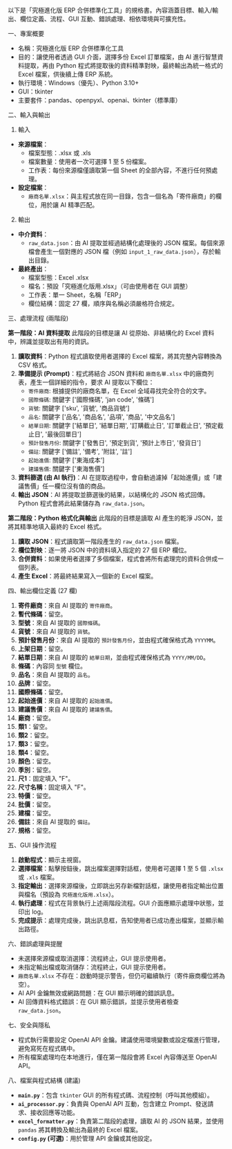 以下是「究極進化版 ERP 合併標準化工具」的規格書。內容涵蓋目標、輸入/輸出、欄位定義、流程、GUI 互動、錯誤處理、相依環境與可擴充性。

一、專案概要
- 名稱：究極進化版 ERP 合併標準化工具
- 目的：讓使用者透過 GUI 介面，選擇多份 Excel 訂單檔案，由 AI 進行智慧資料提取，再由 Python 程式將提取後的資料精準對映，最終輸出為統一格式的 Excel 檔案，供後續上傳 ERP 系統。
- 執行環境：Windows（優先）、Python 3.10+
- GUI：tkinter
- 主要套件：pandas、openpyxl、openai、tkinter（標準庫）

二、輸入與輸出
1) 輸入
- **來源檔案**：
  - 檔案型態：.xlsx 或 .xls
  - 檔案數量：使用者一次可選擇 1 至 5 份檔案。
  - 工作表：每份來源檔僅讀取第一個 Sheet 的全部內容，不進行任何預處理。
- **設定檔案**：
  - `廠商名單.xlsx`：與主程式放在同一目錄，包含一個名為「寄件廠商」的欄位，用於讓 AI 精準匹配。

2) 輸出
- **中介資料**：
  - `raw_data.json`：由 AI 提取並經過結構化處理後的 JSON 檔案。每個來源檔會產生一個對應的 JSON 檔（例如 `input_1_raw_data.json`），存於輸出目錄。
- **最終產出**：
  - 檔案型態：Excel .xlsx
  - 檔名：預設「究極進化版用.xlsx」（可由使用者在 GUI 調整）
  - 工作表：單一 Sheet，名稱「ERP」
  - 欄位結構：固定 27 欄，順序與名稱必須嚴格符合規定。

三、處理流程 (兩階段)

**第一階段：AI 資料提取**
此階段的目標是讓 AI 從原始、非結構化的 Excel 資料中，辨識並提取出有用的資訊。

1.  **讀取資料**：Python 程式讀取使用者選擇的 Excel 檔案，將其完整內容轉換為 CSV 格式。
2.  **準備提示 (Prompt)**：程式將結合 JSON 資料和 `廠商名單.xlsx` 中的廠商列表，產生一個詳細的指令，要求 AI 提取以下欄位：
    -   `寄件廠商`: 根據提供的廠商名單，在 Excel 全域尋找完全符合的文字。
    -   `國際條碼`: 關鍵字 ['國際條碼', 'jan code', '條碼']
    -   `貨號`: 關鍵字 ['sku', '貨號', '商品貨號']
    -   `品名`: 關鍵字 ['品名', '商品名', '品項', '商品', '中文品名']
    -   `結單日期`: 關鍵字 ['結單日', '結單日期', '訂購截止日', '訂單截止日', '預定截止日', '最後回單日']
    -   `預計發售月份`: 關鍵字 ['發售日', '預定到貨', '預計上市日', '發貨日']
    -   `備註`: 關鍵字 ['備註', '備考', '附註', '註']
    -   `起始進價`: 關鍵字 ['東海成本']
    -   `建議售價`: 關鍵字 ['東海售價']
3.  **資料篩選 (由 AI 執行)**：AI 在提取過程中，會自動過濾掉「起始進價」或「建議售價」任一欄位沒有值的商品。
4.  **輸出 JSON**：AI 將提取並篩選後的結果，以結構化的 JSON 格式回傳。Python 程式會將此結果儲存為 `raw_data.json`。

**第二階段：Python 格式化與輸出**
此階段的目標是讀取 AI 產生的乾淨 JSON，並將其精準地填入最終的 Excel 格式。

1.  **讀取 JSON**：程式讀取第一階段產生的 `raw_data.json` 檔案。
2.  **欄位對映**：逐一將 JSON 中的資料填入指定的 27 個 ERP 欄位。
3.  **合併資料**：如果使用者選擇了多個檔案，程式會將所有處理完的資料合併成一個列表。
4.  **產生 Excel**：將最終結果寫入一個新的 Excel 檔案。

四、輸出欄位定義 (27 欄)
1.  **寄件廠商**：來自 AI 提取的 `寄件廠商`。
2.  **暫代條碼**：留空。
3.  **型號**：來自 AI 提取的 `國際條碼`。
4.  **貨號**：來自 AI 提取的 `貨號`。
5.  **預計發售月份**：來自 AI 提取的 `預計發售月份`，並由程式確保格式為 `YYYYMM`。
6.  **上架日期**：留空。
7.  **結單日期**：來自 AI 提取的 `結單日期`，並由程式確保格式為 `YYYY/MM/DD`。
8.  **條碼**：內容同 `型號` 欄位。
9.  **品名**：來自 AI 提取的 `品名`。
10. **品牌**：留空。
11. **國際條碼**：留空。
12. **起始進價**：來自 AI 提取的 `起始進價`。
13. **建議售價**：來自 AI 提取的 `建議售價`。
14. **廠商**：留空。
15. **類1**：留空。
16. **類2**：留空。
17. **類3**：留空。
18. **類4**：留空。
19. **顏色**：留空。
20. **季別**：留空。
21. **尺1**：固定填入 "F"。
22. **尺寸名稱**：固定填入 "F"。
23. **特價**：留空。
24. **批價**：留空。
25. **建檔**：留空。
26. **備註**：來自 AI 提取的 `備註`。
27. **規格**：留空。

五、GUI 操作流程
1.  **啟動程式**：顯示主視窗。
2.  **選擇檔案**：點擊按鈕後，跳出檔案選擇對話框，使用者可選擇 1 至 5 個 `.xlsx` 或 `.xls` 檔案。
3.  **指定輸出**：選擇來源檔後，立即跳出另存新檔對話框，讓使用者指定輸出位置與檔名（預設為 `究極進化版用.xlsx`）。
4.  **執行處理**：程式在背景執行上述兩階段流程。GUI 介面應顯示處理中狀態，並印出 log。
5.  **完成提示**：處理完成後，跳出訊息框，告知使用者已成功產出檔案，並顯示輸出路徑。

六、錯誤處理與提醒
- 未選擇來源檔或取消選擇：流程終止，GUI 提示使用者。
- 未指定輸出檔或取消儲存：流程終止，GUI 提示使用者。
- `廠商名單.xlsx` 不存在：啟動時提示警告，但仍可繼續執行（寄件廠商欄位將為空）。
- AI API 金鑰無效或網路問題：在 GUI 顯示明確的錯誤訊息。
- AI 回傳資料格式錯誤：在 GUI 顯示錯誤，並提示使用者檢查 `raw_data.json`。

七、安全與隱私
- 程式執行需要設定 OpenAI API 金鑰。建議使用環境變數或設定檔進行管理，避免寫死在程式碼中。
- 所有檔案處理均在本地進行，僅在第一階段會將 Excel 內容傳送至 OpenAI API。

八、檔案與程式結構 (建議)
- **`main.py`**：包含 `tkinter` GUI 的所有程式碼、流程控制（呼叫其他模組）。
- **`ai_processor.py`**：負責與 OpenAI API 互動，包含建立 Prompt、發送請求、接收回應等功能。
- **`excel_formatter.py`**：負責第二階段的處理，讀取 AI 的 JSON 結果，並使用 `pandas` 將其轉換及輸出為最終的 Excel 檔案。
- **`config.py` (可選)**：用於管理 API 金鑰或其他設定。
